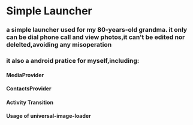 # Simple Launcher
### a simple launcher used for my 80-years-old grandma. it only can be dial phone call and view photos,it can't be edited nor delelted,avoiding any misoperation

### it also a android pratice for myself,including:
#### MediaProvider
#### ContactsProvider
#### Activity Transition
#### Usage of universal-image-loader
